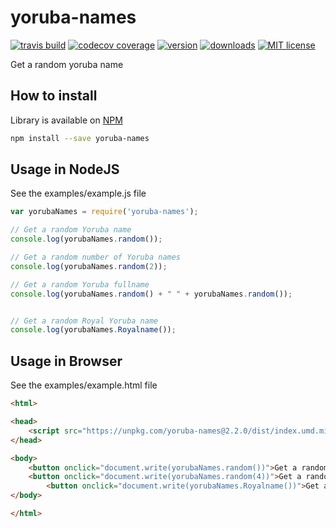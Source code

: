 # yoruba-names

[![travis build](https://img.shields.io/travis/mczlatan/yoruba-names.svg)](https://travis-ci.org/mczlatan/yoruba-names)
[![codecov coverage](https://img.shields.io/codecov/c/github/mczlatan/yoruba-names.svg)](https://codecov.io/gh/mczlatan/yoruba-names)
[![version](https://img.shields.io/npm/v/yoruba-names.svg)](https://www.npmjs.com/package/yoruba-names)
[![downloads](https://img.shields.io/npm/dt/yoruba-names.svg)](http://npm-stats.com/~packages/yoruba-names)
[![MIT license](https://img.shields.io/npm/l/yoruba-names.svg)](https://opensource.org/licenses/MIT)

Get a random yoruba name

## How to install

Library is available on [NPM](https://www.npmjs.com/package/yoruba-names)

```bash
npm install --save yoruba-names
```

## Usage in NodeJS

See the examples/example.js file

```javascript
var yorubaNames = require('yoruba-names');

// Get a random Yoruba name
console.log(yorubaNames.random());

// Get a random number of Yoruba names
console.log(yorubaNames.random(2));

// Get a random Yoruba fullname
console.log(yorubaNames.random() + " " + yorubaNames.random());


// Get a random Royal Yoruba name
console.log(yorubaNames.Royalname());
```

## Usage in Browser

See the examples/example.html file

```html
<html>

<head>
    <script src="https://unpkg.com/yoruba-names@2.2.0/dist/index.umd.min.js" type="text/javascript"></script>
</head>

<body>
    <button onclick="document.write(yorubaNames.random())">Get a random name</button>
    <button onclick="document.write(yorubaNames.random(4))">Get a random number of names</button>
        <button onclick="document.write(yorubaNames.Royalname())">Get a Royal names</button>
</body>

</html>
```